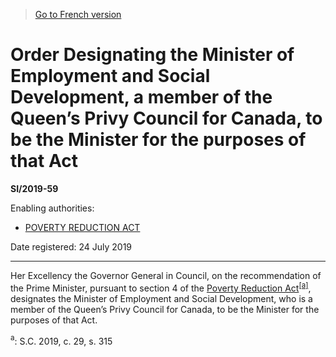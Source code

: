> [Go to French version](/fr/Règlements/Textes%20réglementaires/2019/59.md)

# Order Designating the Minister of Employment and Social Development, a member of the Queen’s Privy Council for Canada, to be the Minister for the purposes of that Act

**SI/2019-59**

Enabling authorities: 
- [POVERTY REDUCTION ACT](/en/Acts/Statutes%20of%20Canada/2019/c.%2029,%20s.%20315.md)

Date registered: 24 July 2019

----------

Her Excellency the Governor General in Council, on the recommendation of the Prime Minister, pursuant to section 4 of the [Poverty Reduction Act](/en/Acts/Statutes%20of%20Canada/2019/c.%2029,%20s.%20315.md)<sup><a href='#fn_81000-3-1811_hq_24851'>[a]</a></sup>, designates the Minister of Employment and Social Development, who is a member of the Queen’s Privy Council for Canada, to be the Minister for the purposes of that Act.

<a name='fn_81000-3-1811_hq_24851'><sup>a</sup></a>: S.C. 2019, c. 29, s. 315<br />


